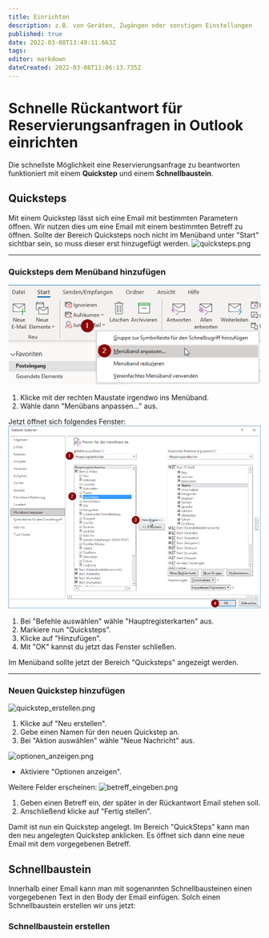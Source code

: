 ```yaml
---
title: Einrichten
description: z.B. von Geräten, Zugängen oder sonstigen Einstellungen
published: true
date: 2022-03-08T13:49:11.663Z
tags: 
editor: markdown
dateCreated: 2022-03-08T11:06:13.735Z
---
```


# Schnelle Rückantwort für Reservierungsanfragen in Outlook einrichten
Die schnellste Möglichkeit eine Reservierungsanfrage zu beantworten funktioniert mit einem **Quickstep** und einem **Schnellbaustein**.

## Quicksteps
Mit einem Quickstep lässt sich eine Email mit bestimmten Parametern öffnen. Wir nutzen dies um eine Email mit einem bestimmten Betreff zu öffnen.
Sollte der Bereich Quicksteps noch nicht im Menüband unter "Start" sichtbar sein, so muss dieser erst hinzugefügt werden.
![quicksteps.png](/geschäftsstelle_einrichten/quicksteps.png)

---

### Quicksteps dem Menüband hinzufügen
![outlook_menüband_anpassen.png](/geschäftsstelle_einrichten/outlook_menüband_anpassen.png)
1. Klicke mit der rechten Maustate irgendwo ins Menüband.
2. Wähle dann "Menübans anpassen..." aus.

Jetzt öffnet sich folgendes Fenster:
![quicksteps_hinzufügen.png](/geschäftsstelle_einrichten/quicksteps_hinzufügen.png)
1. Bei "Befehle auswählen" wähle "Hauptregisterkarten" aus.
2. Markiere nun "Quicksteps".
3. Klicke auf "Hinzufügen".
4. Mit "OK" kannst du jetzt das Fenster schließen.

Im Menüband sollte jetzt der Bereich "Quicksteps" angezeigt werden.

---
### Neuen Quickstep hinzufügen
![quickstep_erstellen.png](/geschäftsstelle_einrichten/quickstep_erstellen.png)
1. Klicke auf "Neu erstellen".
2. Gebe einen Namen für den neuen Quickstep an.
3. Bei "Aktion auswählen" wähle "Neue Nachricht" aus.


![optionen_anzeigen.png](/geschäftsstelle_einrichten/optionen_anzeigen.png)
- Aktiviere "Optionen anzeigen".

Weitere Felder erscheinen:
![betreff_eingeben.png](/geschäftsstelle_einrichten/betreff_eingeben.png)
1. Geben einen Betreff ein, der später in der Rückantwort Email stehen soll.
2. Anschließend klicke auf "Fertig stellen".

Damit ist nun ein Quickstep angelegt. Im Bereich "QuickSteps" kann man den neu angelegten Quickstep anklicken. Es öffnet sich dann eine neue Email mit dem vorgegebenen Betreff.

## Schnellbaustein
Innerhalb einer Email kann man mit sogenannten Schnellbausteinen einen vorgegebenen Text in den Body der Email einfügen.
Solch einen Schnellbaustein erstellen wir uns jetzt:
### Schnellbaustein erstellen
